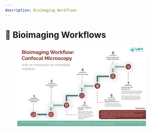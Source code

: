 ```yaml
---
description: Bioimaging Workflows
---
```


# 🔵 Bioimaging Workflows

<div align="center" data-full-width="false"><figure><img src="../../.gitbook/assets/Bioimaging Workflow.jpg" alt=""><figcaption></figcaption></figure></div>
